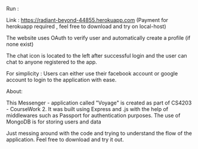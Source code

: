 Run :

Link : https://radiant-beyond-44855.herokuapp.com (Payment for herokuapp required , feel free to download and try on local-host)

The website uses OAuth to verify user and automatically create a profile (if none exist)


The chat icon is located to the left after successful login and the user can chat to anyone registered to the app.

For simplicity :
Users can either use their facebook account or google account to login to the application with ease.

About:

This Messenger - application called "Voyage" is created as part of CS4203 - CourseWork 2. It was built using Express and .js with the help of middlewares such as Passport for authentication purposes. The use of MongoDB is for storing users and data


Just messing around with the code and trying to understand the flow of the application. Feel free to download and try it out.